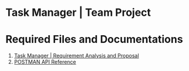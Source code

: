 # Task Manager |  Team Project
# Required Files and Documentations
1. [Task Manager | Requirement Analysis and Proposal](https://docs.google.com/document/d/1iGTzTguF8XP8uQ373rNotWh_ay3J_Nb7Z4fekVEkpgs/edit)
2. [POSTMAN API Reference](https://documenter.getpostman.com/view/12434516/2s93CPrsWq)